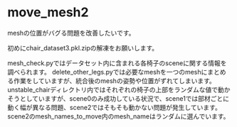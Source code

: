 # move_mesh2

meshの位置がバグる問題を改善したいです。

初めにchair_dataset3.pkl.zipの解凍をお願いします。

mesh_check.pyではデータセット内に含まれる各椅子のsceneに関する情報を調べられます。
delete_other_legs.pyでは必要なmeshを一つのmeshにまとめる作業をしていますが、統合後のmeshの姿勢や位置がずれてしまいます。
unstable_chairディレクトリ内ではそれぞれの椅子の上部をランダムな値で動かそうとしていますが、scene0のみ成功している状況で、scene1では部材ごとに動く幅が異なる問題、scene2ではそもそも動かない問題が発生しています。scene2のmesh_names_to_move内のmesh_nameはランダムに選んでいます。

